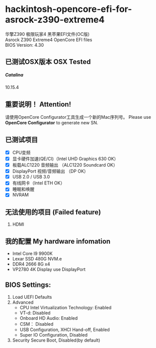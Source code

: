 # hackintosh-opencore-efi-for-asrock-z390-extreme4
华擎Z390 极限玩家4 黑苹果EFI文件(OC版)    
Asrock Z390 Extreme4 OpenCore EFI files    
BIOS Version: 4.30     

## 已测试OSX版本 OSX Tested   
##### Catalina    
10.15.4    

## 重要说明！ Attention!
请使用OpenCore Configurator工具生成一个新的Mac序列号。
Please use **OpenCore Configurator** to generate new SN.

## 已测试项目
- [x] CPU变频
- [x] 显卡硬件加速(QE/CI)（Intel UHD Graphics 630 OK）
- [x] 板载ALC1220 音频输出  （ALC1220 Soundcard OK）
- [x] DisplayPort 视频/音频输出 （DP OK）
- [x] USB 2.0 / USB 3.0
- [x] 有线网卡（Intel ETH OK）
- [x] 睡眠和唤醒
- [x] NVRAM

## 无法使用的项目 (Failed feature)
1. HDMI

## 我的配置 My hardware infomation
- Intel Core I9 9900K
- Lexar SSD 480G NVM.e
- DDR4 2666 8G x4 
- VP2780 4K Display use DisplayPort

## BIOS Settings:	
1. Load UEFI Defaults	
2. Advanced	
    - CPU Intel Virtualization Technology: Enabled	 
    - VT-d: Disabled	
    - Onboard HD Audio: Enabled	
    - CSM： Disabled
    - USB Configuration, XHCI Hand-off, Enabled	
    - Super IO Configuration, Disabled	
3. Security	
Secure Boot, Disabled(by default)	